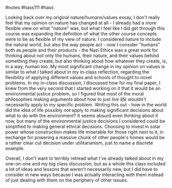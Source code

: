 #notes #hass111 #hass

Looking back over my original nature/humans/values essay, I don't really feel that my opinion on nature has changed at all - I already had a more flexible view on what "nature" was, but what I feel like I did get through this course was expanding the definition of what the other course concepts were to be as flexible of my view of nature. I considered nature to include the natural world, but also the way people act - now I consider "humans" both as people and their products - the Nazi Ethics was a great work for thinking about not only the humans, their nature, and their values behind something they create, but also thinking about how whatever they create, is, in a way, human too. My most significant change in my opinion on values is similar to what I talked about in my in-class reflection, regarding the flexibility of applying different values and schools of thought to novel problems. In my in-class discussion, I discussed how for my final paper, I knew from the very second that I started working on it that it would be an environmental justice problem, so I figured that most of the moral philosophies making arguments about how to just *live life* wouldn't necessarily apply to my specific problem. Writing this out - how in the world did the idea of life possibly *not* apply to making significant decisions about what to do with the environment? It seems absurd even thinking about it now, but many of the environmental justice decisions I considered could be simplified to making general ethical decisions. Choosing to invest in solar power whose construction makes life miserable for those right next to it, in exchange for powering a massive chunk of other people's homes would be a rather clear cut decision under utilitarianism, just to name a discrete example. 

Overall, I don't want to terribly retread what I've already talked about in my one-on-one and my big class discussion, but as a whole this class included a lot of ideas and lessons that weren't necessarily new, but I did have to consider in new ways because I was actually interacting with them instead of just dealing with them on the periphery of other issues.

